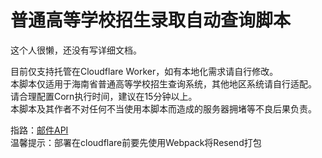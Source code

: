 # 普通高等学校招生录取自动查询脚本

这个人很懒，还没有写详细文档。  

目前仅支持托管在Cloudflare Worker，如有本地化需求请自行修改。  
本脚本仅适用于海南省普通高等学校招生查询系统，其他地区系统请自行适配。  
请合理配置Corn执行时间，建议在15分钟以上。  
本脚本及其作者不对任何不当使用本脚本而造成的服务器拥堵等不良后果负责。

指路：[邮件API](https://developers.cloudflare.com/workers/tutorials/send-emails-with-resend)  
温馨提示：部署在cloudflare前要先使用Webpack将Resend打包
